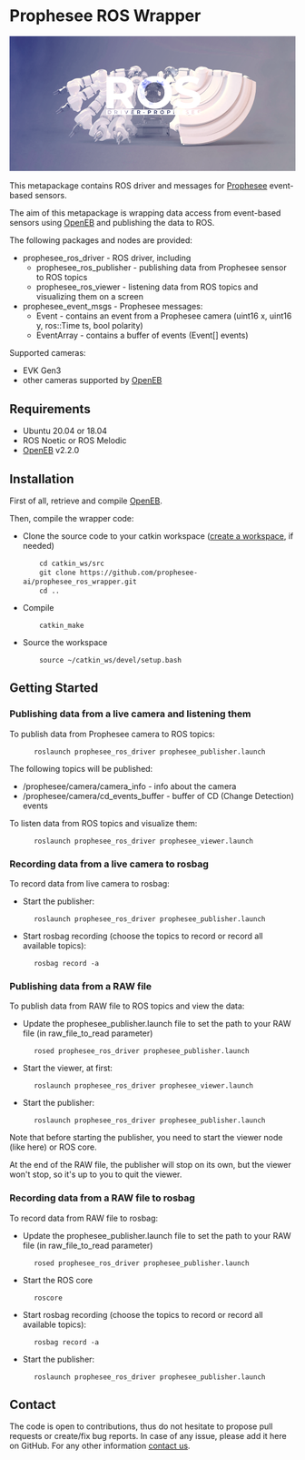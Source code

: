 # Prophesee ROS Wrapper

![Event-based vision by Prophesee](event-based_vision_PROPHESEE.png)

This metapackage contains ROS driver and messages for [Prophesee](https://www.prophesee.ai) event-based sensors.

The aim of this metapackage is wrapping data access from event-based sensors using [OpenEB](https://github.com/prophesee-ai/openeb) and publishing the data to ROS.

The following packages and nodes are provided:
  * prophesee_ros_driver - ROS driver, including
    * prophesee_ros_publisher - publishing data from Prophesee sensor to ROS topics
    * prophesee_ros_viewer - listening data from ROS topics and visualizing them on a screen
  * prophesee_event_msgs - Prophesee messages:
    * Event - contains an event from a Prophesee camera (uint16 x, uint16 y, ros::Time ts, bool polarity)
    * EventArray - contains a buffer of events (Event[] events)

Supported cameras:
  * EVK Gen3
  * other cameras supported by [OpenEB](https://github.com/prophesee-ai/openeb)

## Requirements

  * Ubuntu 20.04 or 18.04
  * ROS Noetic or ROS Melodic
  * [OpenEB](https://github.com/prophesee-ai/openeb) v2.2.0

## Installation

First of all, retrieve and compile [OpenEB](https://github.com/prophesee-ai/openeb).

Then, compile the wrapper code:

  * Clone the source code to your catkin workspace ([create a workspace](http://wiki.ros.org/catkin/Tutorials/create_a_workspace), if needed)

    ```
        cd catkin_ws/src
        git clone https://github.com/prophesee-ai/prophesee_ros_wrapper.git
        cd ..
    ```

  * Compile

    ```
        catkin_make
    ```

  * Source the workspace

    ```
        source ~/catkin_ws/devel/setup.bash
    ```
  
  

## Getting Started
  
### Publishing data from a live camera and listening them 

To publish data from Prophesee camera to ROS topics:

  ```
        roslaunch prophesee_ros_driver prophesee_publisher.launch
  ```

The following topics will be published:
  * /prophesee/camera/camera_info - info about the camera
  * /prophesee/camera/cd_events_buffer - buffer of CD (Change Detection) events

To listen data from ROS topics and visualize them:

  ```
        roslaunch prophesee_ros_driver prophesee_viewer.launch
  ```

### Recording data from a live camera to rosbag

To record data from live camera to rosbag:
  * Start the publisher:

  ```
        roslaunch prophesee_ros_driver prophesee_publisher.launch
  ```

  * Start rosbag recording (choose the topics to record or record all available topics):

  ```
        rosbag record -a
  ```

### Publishing data from a RAW file

To publish data from RAW file to ROS topics and view the data:
  * Update the prophesee_publisher.launch file to set the path to your RAW file (in raw_file_to_read parameter)

  ```
        rosed prophesee_ros_driver prophesee_publisher.launch
  ```

  * Start the viewer, at first:

  ```
        roslaunch prophesee_ros_driver prophesee_viewer.launch
  ```

  * Start the publisher:

  ```
        roslaunch prophesee_ros_driver prophesee_publisher.launch
  ```

Note that before starting the publisher, you need to start the viewer node (like here) or ROS core.

At the end of the RAW file, the publisher will stop on its own, but the viewer won't stop, so it's up to you to quit the viewer.

### Recording data from a RAW file to rosbag

To record data from RAW file to rosbag:
  * Update the prophesee_publisher.launch file to set the path to your RAW file (in raw_file_to_read parameter)

  ```
        rosed prophesee_ros_driver prophesee_publisher.launch
  ```

  * Start the ROS core

  ```
        roscore
  ```

  * Start rosbag recording (choose the topics to record or record all available topics):

  ```
        rosbag record -a
  ```

  * Start the publisher:

  ```
        roslaunch prophesee_ros_driver prophesee_publisher.launch
  ```

## Contact
The code is open to contributions, thus do not hesitate to propose pull requests or create/fix bug reports.
In case of any issue, please add it here on GitHub. 
For any other information [contact us](https://www.prophesee.ai/contact-us/).

